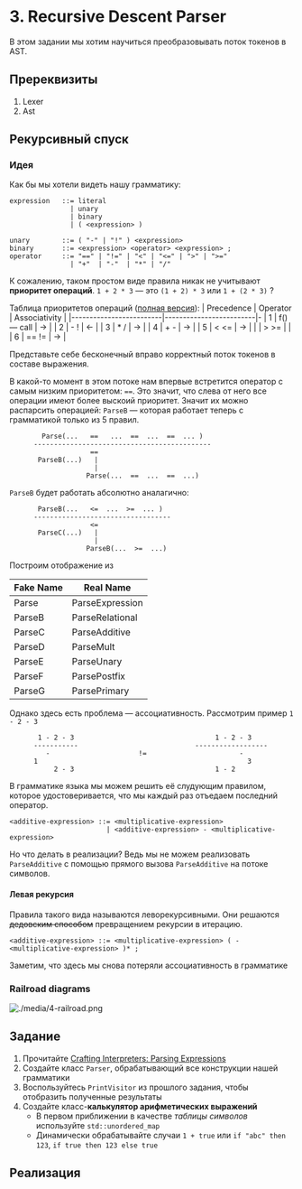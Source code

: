 
# 3. Recursive Descent Parser

В этом задании мы хотим научиться преобразовывать поток токенов в AST.

## Пререквизиты
  
1. Lexer
2. Ast

## Рекурсивный спуск

### Идея

Как бы мы хотели видеть нашу грамматику:

```
expression   ::= literal
               | unary
               | binary
               | ( <expression> )
               
unary        ::= ( "-" | "!" ) <expression>
binary       ::= <expression> <operator> <expression> ;
operator     ::= "==" | "!=" | "<" | "<=" | ">" | ">="
               | "+"  | "-"  | "*" | "/"
```

К сожалению, таком простом виде правила никак не учитывают **приоритет операций**. `1 + 2 * 3` — это `(1 + 2) * 3` или `1 + (2 * 3)` ? 

Таблица приоритетов операций ([полная версия](https://en.cppreference.com/w/c/language/operator_precedence)):
| Precedence |  Operator  |      Associativity      |
|-------------------------|-------------------------|-
|      1     | f() — call |           →             |
|      2     |    - !     |           ←             |
|      3     |    * /     |           →             |
|      4     |    + -     |           →             |
|      5     |    < <=    |           →             |
|            |    > >=    |                         |
|      6     |    == !=   |           →             |

Представьте себе бесконечный вправо корректный поток токенов в составе выражения.

В какой-то момент в этом потоке нам впервые встретится оператор с самым низким приоритетом: `==`. Это значит, что слева от него все операции имеют более выскоий приоритет. Значит их можно распарсить операцией: `ParseB` — которая работает теперь с грамматикой только из 5 правил.

```
        Parse(...   ==   ...  ==  ...  ==  ... )
      --------------------------------------------
                    ==
       ParseB(...)   |
                     |
                   Parse(...  ==  ...  ==  ...)
```

`ParseB` будет работать абсолютно аналагично:

```
       ParseB(...   <=  ...  >=  ... )
      ----------------------------------
                    <=
       ParseC(...)   |
                     |
                   ParseB(...  >=  ...)
```

Построим отображение из 

| Fake Name | Real Name    |
| --------- | -----------  |
| Parse  | ParseExpression |
| ParseB | ParseRelational |
| ParseC | ParseAdditive   |
| ParseD | ParseMult       |
| ParseE | ParseUnary      |
| ParseF | ParsePostfix    |
| ParseG | ParsePrimary    |

Однако здесь есть проблема — ассоциативность. Рассмотрим пример `1 - 2 - 3`
```
       1 - 2 - 3                                   1 - 2 - 3
      -----------                             ------------------
         -                      !=                       -
      1                                                    3 
           2 - 3                                   1 - 2

```


В грамматике языка мы можем решить её слудующим правилом, которое удостоверивается, что мы каждый раз отъедаем последний оператор.

```
<additive-expression> ::= <multiplicative-expression>
                        | <additive-expression> - <multiplicative-expression>
```

Но что делать в реализации? Ведь мы не можем реализовать `ParseAdditive` c помощью прямого вызова `ParseAdditive` на потоке символов.


#### Левая рекурсия

Правила такого вида называются леворекурсивными. Они решаются ~~дедовским способом~~ превращением рекурсии в итерацию. 

```
<additive-expression> ::= <multiplicative-expression> ( - <multiplicative-expression> )* ;
```

Заметим, что здесь мы снова потеряли ассоциативность в грамматике

### Railroad diagrams

![./media/4-railroad.png]()

## Задание

1. Прочитайте [Crafting Interpreters: Parsing Expressions](https://craftinginterpreters.com/parsing-expressions.html)
2. Создайте класс `Parser`, обрабатывающий все конструкции нашей грамматики
3. Воспользуйтесь `PrintVisitor` из прошлого задания, чтобы отобразить полученные результаты
4. Создайте класс-**калькулятор арифметических выражений**
   - В первом приближении в качестве *таблицы символов* используйте `std::unordered_map`
   - Динамически обрабатывайте случаи `1 + true` или `if "abc" then 123`, `if true then 123 else true`

## Реализация


